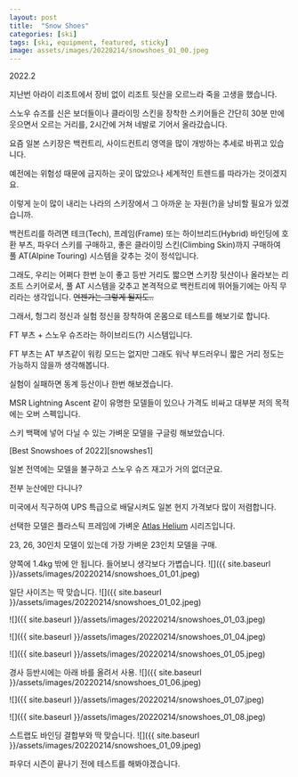 ```yaml
---
layout: post
title:  "Snow Shoes"
categories: [ski]
tags: [ski, equipment, featured, sticky]
image: assets/images/20220214/snowshoes_01_00.jpeg
---
```


2022.2

지난번 아라이 리조트에서 장비 없이 리조트 뒷산을 오르느라 죽을 고생을 했습니다.

스노우 슈즈를 신은 보더들이나 클라이밍 스킨을 장착한 스키어들은 간단히 30분 만에 웃으면서 오르는 거리를, 2시간에 거쳐 네발로 기어서 올라갔습니다.

요즘 일본 스키장은 백컨트리, 사이드컨트리 영역을 많이 개방하는 추세로 바뀌고 있습니다.

예전에는 위험성 때문에 금지하는 곳이 많았으나 세계적인 트렌드를 따라가는 것이겠지요.

이렇게 눈이 많이 내리는 나라의 스키장에서 그 아까운 눈 자원(?)을 낭비할 필요가 있겠습니까.

백컨트리를 하려면 테크(Tech), 프레임(Frame) 또는 하이브리드(Hybrid) 바인딩에 호환 부츠, 파우더 스키를 구매하고, 좋은 클라이밍 스킨(Climbing Skin)까지 구매하여 풀 AT(Alpine Touring) 시스템을 갖추는 것이 정석입니다.

그래도, 우리는 어쩌다 한번 눈이 좋고 등반 거리도 짧으면 스키장 뒷산이나 올라보는 리조트 스키어로서, 풀 AT 시스템을 갖추고 본격적으로 백컨트리에 뛰어들기에는 아직 무리라는 생각입니다.
<del>언젠가는 그렇게 될지도..</del>

그래서, 헝그리 정신과 실험 정신을 장착하여 온몸으로 테스트를 해보기로 합니다.

FT 부츠 + 스노우 슈즈라는 하이브리드(?) 시스템입니다.

FT 부츠는 AT 부츠같이 워킹 모드는 없지만 그래도 워낙 부드러우니 짧은 거리 정도는 가능하지 않을까 생각해봅니다.

실험이 실패하면 동계 등산이나 한번 해보겠습니다.

MSR Lightning Ascent 같이 유명한 모델들이 있으나 가격도 비싸고 대부분 저의 목적에는 오버 스펙입니다.

스키 백팩에 넣어 다닐 수 있는 가벼운 모델을 구글링 해보았습니다.

[Best Snowshoes of 2022][snowshes1]

일본 전역에는 모델을 불구하고 스노우 슈즈 재고가 거의 없더군요.

전부 눈산에만 다니나?

미국에서 직구하여 UPS 특급으로 배달시켜도 일본 현지 가격보다 많이 저렴합니다.

선택한 모델은 플라스틱 프레임에 가벼운 [Atlas Helium][snowshoes2] 시리즈입니다.


23, 26, 30인치 모델이 있는데 가장 가벼운 23인치 모델을 구매.

양쪽에 1.4kg 밖에 안 됩니다. 들어보니 생각보다 가볍습니다.
![]({{ site.baseurl }}/assets/images/20220214/snowshoes_01_01.jpeg)

일단 사이즈는 딱 맞습니다.
![]({{ site.baseurl }}/assets/images/20220214/snowshoes_01_02.jpeg)

![]({{ site.baseurl }}/assets/images/20220214/snowshoes_01_03.jpeg)

![]({{ site.baseurl }}/assets/images/20220214/snowshoes_01_04.jpeg)

![]({{ site.baseurl }}/assets/images/20220214/snowshoes_01_05.jpeg)

경사 등반시에는 아래 바를 올려서 사용.
![]({{ site.baseurl }}/assets/images/20220214/snowshoes_01_06.jpeg)

![]({{ site.baseurl }}/assets/images/20220214/snowshoes_01_07.jpeg)

![]({{ site.baseurl }}/assets/images/20220214/snowshoes_01_08.jpeg)

스트랩도 바인딩 결합부와 딱 맞습니다.
![]({{ site.baseurl }}/assets/images/20220214/snowshoes_01_09.jpeg)

파우더 시즌이 끝나기 전에 테스트를 해봐야겠습니다.

[snowshoes1]: https://www.switchbacktravel.com/best-snowshoes

[snowshoes2]: https://atlassnowshoe.com/en-us/helium-series
